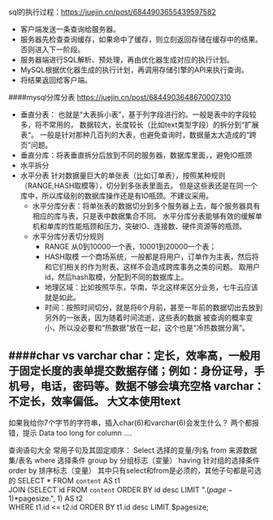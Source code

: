 sql的执行过程：https://juejin.cn/post/6844903655439597582
- 客户端发送一条查询给服务器。
- 服务器先检查查询缓存，如果命中了缓存，则立刻返回存储在缓存中的结果。否则进入下一阶段。
- 服务器端进行SQL解析、预处理，再由优化器生成对应的执行计划。
- MySQL根据优化器生成的执行计划，再调用存储引擎的API来执行查询。
- 将结果返回给客户端。

####mysql分库分表
https://juejin.cn/post/6844903648670007310
- 垂直分表：
也就是“大表拆小表”，基于列字段进行的。一般是表中的字段较多，将不常用的， 数据较大，长度较长（比如text类型字段）的拆分到“扩展表“。 一般是针对那种几百列的大表，也避免查询时，数据量太大造成的“跨页”问题。
- 垂直分库：将表垂直拆分后放到不同的服务器，数据库里面，，避免IO瓶颈
- 水平拆分
- 水平分表 针对数据量巨大的单张表（比如订单表），按照某种规则（RANGE,HASH取模等），切分到多张表里面去。 但是这些表还是在同一个库中，所以库级别的数据库操作还是有IO瓶颈。不建议采用。 
  - 水平分库分表：将单张表的数据切分到多个服务器上去，每个服务器具有相应的库与表，只是表中数据集合不同。 水平分库分表能够有效的缓解单机和单库的性能瓶颈和压力，突破IO、连接数、硬件资源等的瓶颈。 
  - 水平分库分表切分规则
    - RANGE
      从0到10000一个表，10001到20000一个表；
    - HASH取模
      一个商场系统，一般都是将用户，订单作为主表，然后将和它们相关的作为附表，这样不会造成跨库事务之类的问题。 取用户id，然后hash取模，分配到不同的数据库上。
    - 地理区域：比如按照华东，华南，华北这样来区分业务，七牛云应该就是如此。
    - 时间：按照时间切分，就是将6个月前，甚至一年前的数据切出去放到另外的一张表，因为随着时间流逝，这些表的数据 被查询的概率变小，所以没必要和“热数据”放在一起，这个也是“冷热数据分离”。

####char vs varchar
char：定长，效率高，一般用于固定长度的表单提交数据存储；例如：身份证号，手机号，电话，密码等。数据不够会填充空格
varchar：不定长，效率偏低。
大文本使用text
---
如果我给你7个字节的字符串，插入char(6)和varchar(6)会发生什么？
两个都报错，提示 Data too long for column ....

查询语句大全
常用子句及其固定顺序：
Select 选择的变量/列名
from 来源数据集/表名
where 选择条件
group by 分组标志（变量）
having 针对组的选择条件
order by 排序标志（变量）
其中只有select和from是必须的，其他子句都是可选的
SELECT * FROM `content` AS t1    
JOIN (SELECT id FROM `content` ORDER BY id desc LIMIT ".($page-1)*$pagesize.", 1) AS t2    
WHERE t1.id <= t2.id ORDER BY t1.id desc LIMIT $pagesize;